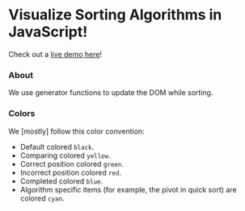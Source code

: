 # Visualize Sorting Algorithms in JavaScript!

Check out a [live demo here](https://matthewoestreich.github.io/visualize-sorting-algorithms/)!

### About

We use generator functions to update the DOM while sorting.

### Colors

We [mostly] follow this color convention:

- Default colored `black`.
- Comparing colored `yellow`.
- Correct position colored `green`.
- Incorrect position colored `red`.
- Completed colored `blue`.
- Algorithm specific items (for example, the pivot in quick sort) are colored `cyan`.

